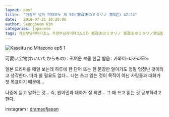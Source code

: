```yaml
---
layout: post
title:  "가정부 남자 미타조노 제 5화(家政夫のミタゾノ 第5話) 42:24"
date:   2018-07-21 10:20:00
author: Seungbeom Kim
categories: japanese
tags: 가정부남자미타조노 가정부남자미타조노5화 家政夫のミタゾノ 家政夫のミタゾノ第5話 일본드라마 일드 dramaofjapan 일본어공부
---
```


<img src="{{ site.baseurl }}/assets/japanese/kaseifu_no_mitazono_5_1.jpeg" title="Kaseifu no Mitazono ep5 1" class="post-image">

可愛い宝物(わいいたからもの) : 귀여운 보물
한글 발음 : 카와이~타카라모노

일본 드라마를 매일 보는데 하루에 한 단어 또는 한 문장만 알아가도 정말 엄청난 것이라고 생각한다.
따라 쓸 필요도 없다... 나는 쓰고 읽는 것이 목적이 아닌 사람들과 대화가 첫 목표이기 때문에...

나중에 듣고 말하는 것... 즉, 원어민과 대화가 잘 되면... 그 때 쓰고 읽는 것 공부하려고 한다.

instagram : [dramaofjapan](https://www.instagram.com/p/BkQJlG0lOLh/?taken-by=dramaofjapan)
